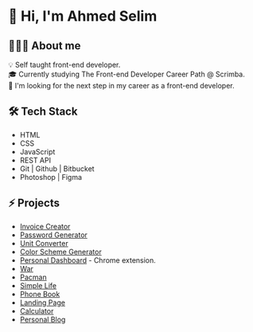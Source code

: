 # 👋 Hi, I'm Ahmed Selim

## 👨🏻‍💻 About me
💡  Self taught front-end developer.  
🎓  Currently studying The Front-end Developer Career Path @ Scrimba.  
🔭  I'm looking for the next step in my career as a front-end developer.

## 🛠 Tech Stack
- HTML
- CSS
- JavaScript
- REST API
- Git | Github | Bitbucket
- Photoshop | Figma

## ⚡️ Projects
- [Invoice Creator](https://a-selim.github.io/invoice-creator/)
- [Password Generator](https://a-selim.github.io/password-generator/)
- [Unit Converter](https://a-selim.github.io/unit-converter/)
- [Color Scheme Generator](https://a-selim.github.io/color-scheme-generator/)
- [Personal Dashboard](https://github.com/A-Selim/personal-dashboard) - Chrome extension.
- [War](https://a-selim.github.io/war/)
- [Pacman](https://a-selim.github.io/pacman/)
- [Simple Life](https://a-selim.github.io/simple-life/)
- [Phone Book](https://a-selim.github.io/phone-book/)
- [Landing Page](https://a-selim.github.io/landing-page/)
- [Calculator](https://a-selim.github.io/calculator/)
- [Personal Blog](https://a-selim.github.io/personal-blog-website/)
